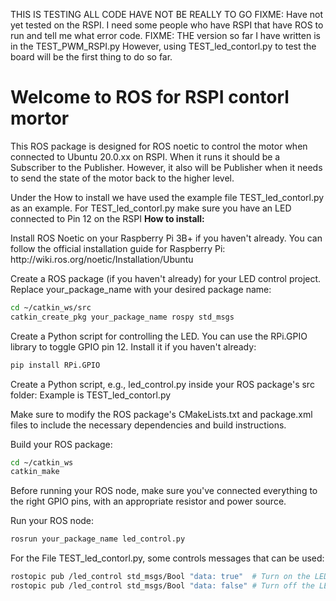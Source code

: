<p>
THIS IS TESTING ALL CODE HAVE NOT BE REALLY TO GO
FIXME: Have not yet tested on the RSPI. I need some people who have RSPI that have ROS to run and tell me what error code.
FIXME: THE version so far I have written is in the TEST_PWM_RSPI.py However, using TEST_led_contorl.py to test the board will be the first thing to do so far.
</p>
<h1><b>
Welcome to ROS for RSPI contorl mortor
</b></h1>
<p>
This ROS package is designed for ROS noetic to control the motor when connected to Ubuntu 20.0.xx on RSPI.
When it runs it should be a Subscriber to the Publisher. 
However, it also will be Publisher when it needs to send the state of the motor back to the higher level.
</p>

<p>
Under the How to install we have used the example file TEST_led_contorl.py as an example.
For TEST_led_contorl.py make sure you have an LED connected to Pin 12 on the RSPI
<bk>
<b>How to install:
</b></p>
  Install ROS Noetic on your Raspberry Pi 3B+ if you haven't already. You can follow the official installation guide for Raspberry Pi: http://wiki.ros.org/noetic/Installation/Ubuntu

Create a ROS package (if you haven't already) for your LED control project. Replace your_package_name with your desired package name:
```bash
cd ~/catkin_ws/src
catkin_create_pkg your_package_name rospy std_msgs
```
Create a Python script for controlling the LED. You can use the RPi.GPIO library to toggle GPIO pin 12. Install it if you haven't already:
```python
pip install RPi.GPIO
```
Create a Python script, e.g., led_control.py inside your ROS package's src folder:
Example is TEST_led_contorl.py

Make sure to modify the ROS package's CMakeLists.txt and package.xml files to include the necessary dependencies and build instructions.

Build your ROS package:
```bash
cd ~/catkin_ws
catkin_make
```
Before running your ROS node, make sure you've connected everything to the right GPIO pins, with an appropriate resistor and power source.

Run your ROS node:
```bash
rosrun your_package_name led_control.py
```

For the File TEST_led_contorl.py, some controls messages that can be used:
```bash
rostopic pub /led_control std_msgs/Bool "data: true"  # Turn on the LED
rostopic pub /led_control std_msgs/Bool "data: false" # Turn off the LED
```
